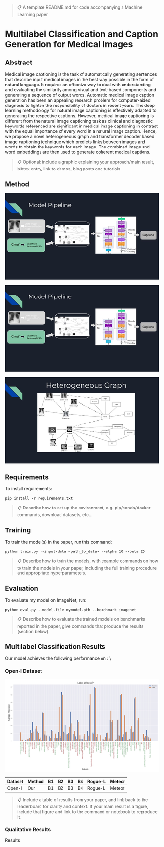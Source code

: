 >📋  A template README.md for code accompanying a Machine Learning paper

# Multilabel Classification and Caption Generation for Medical Images

## Abstract

   Medical image captioning is the task of automatically generating sentences that describe input medical images in the best way possible in the form of natural language. It requires an effective way to deal with understanding and evaluating the similarity among visual and text-based components and generating a sequence of output words. Automatic medical image caption generation has been an appealing research problem for computer-aided diagnosis to lighten the responsibility of doctors in recent years. The deep learning methodology for natural image captioning is effectively adapted to generating the respective captions. However, medical image captioning is different from the natural image captioning task as clinical and diagnostic keywords referenced are significant in medical image captioning in contrast with the equal importance of every word in a natural image caption. 
   Hence, we propose a novel heterogeneous graph and transformer decoder based image captioning technique which predicts links between images and words to obtain the keywords for each image. The combined image and word embeddings are then used to generate coherent medical captions.

>📋  Optional: include a graphic explaining your approach/main result, bibtex entry, link to demos, blog posts and tutorials

## Method

![Model Pipeline](images/pipeline.jpg?raw=true "Pipeline")

![Model Pipeline](./images/pipeline.jpg?raw=true "Pipeline")

![Heterogeneous Graph](./images/graph.jpg?raw=true "Graph")

## Requirements

To install requirements:

```setup
pip install -r requirements.txt
```

>📋  Describe how to set up the environment, e.g. pip/conda/docker commands, download datasets, etc...

## Training

To train the model(s) in the paper, run this command:

```train
python train.py --input-data <path_to_data> --alpha 10 --beta 20
```

>📋  Describe how to train the models, with example commands on how to train the models in your paper, including the full training procedure and appropriate hyperparameters.

## Evaluation

To evaluate my model on ImageNet, run:

```eval
python eval.py --model-file mymodel.pth --benchmark imagenet
```

>📋  Describe how to evaluate the trained models on benchmarks reported in the paper, give commands that produce the results (section below).

## Multilabel Classification Results

Our model achieves the following performance on :
\
### Open-I Dataset

![Results](./images/openi_result.jpeg?raw=true "Pipeline")

| Dataset         | Method  | B1 | B2 | B3| B4 | Rogue-L | Meteor |  
| ------------------ |---------------- | -------------- | -------------- | -------------- | -------------- | -------------- | -------------- |
| Open-I  | Our  | B1 | B2 | B3| B4 | Rogue-L | Meteor |

>📋  Include a table of results from your paper, and link back to the leaderboard for clarity and context. If your main result is a figure, include that figure and link to the command or notebook to reproduce it. 

### Qualitative Results

Results
